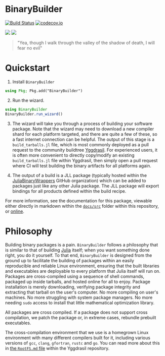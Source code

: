 # BinaryBuilder

[![Build Status](https://dev.azure.com/JuliaPackaging/BinaryBuilder.jl/_apis/build/status/JuliaPackaging.BinaryBuilder.jl?branchName=master)](https://dev.azure.com/JuliaPackaging/BinaryBuilder.jl/_build/latest?definitionId=2&branchName=master) [![codecov.io](http://codecov.io/github/JuliaPackaging/BinaryBuilder.jl/coverage.svg?branch=master)](http://codecov.io/github/JuliaPackaging/BinaryBuilder.jl?branch=master) 

[![](https://img.shields.io/badge/docs-stable-blue.svg)](https://juliapackaging.github.io/BinaryBuilder.jl/stable)
[![](https://img.shields.io/badge/docs-latest-blue.svg)](https://juliapackaging.github.io/BinaryBuilder.jl/latest)

> "Yea, though I walk through the valley of the shadow of death, I will fear no evil"

# Quickstart

1. Install `BinaryBuilder`
```julia
using Pkg; Pkg.add("BinaryBuilder")
```

2. Run the wizard. 
```julia
using BinaryBuilder
BinaryBuilder.run_wizard()
```

3. The wizard will take you through a process of building your software package. Note that the wizard may need to download a new compiler shard for each platform targeted, and there are quite a few of these, so a fast internet connection can be helpful.  The output of this stage is a `build_tarballs.jl` file, which is most commonly deployed as a pull request to the community buildtree [Yggdrasil](https://github.com/JuliaPackaging/Yggdrasil).  For experienced users, it is often more convenient to directly copy/modify an existing `build_tarballs.jl` file within Yggdrasil, then simply open a pull request where CI will test building the binary artifacts for all platforms again.

4. The output of a build is a JLL package (typically hosted within the [JuliaBinaryWrappers](https://github.com/JuliaBinaryWrappers/) GitHub organization) which can be added to packages just like any other Julia package.  The JLL package will export bindings for all products defined within the build recipe.

For more information, see the documentation for this package, viewable either directly in markdown within the [`docs/src`](docs/src) folder within this repository, or [online](https://juliapackaging.github.io/BinaryBuilder.jl/latest).

# Philosophy

Building binary packages is a pain.  `BinaryBuilder` follows a philosophy that is similar to that of building [Julia](https://julialang.org) itself; when you want something done right, you do it yourself.  To that end, `BinaryBuilder` is designed from the ground up to facilitate the building of packages within an easily reproducible and reliable Linux environment, ensuring that the built libraries and executables are deployable to every platform that Julia itself will run on.  Packages are cross-compiled using a sequence of shell commands, packaged up inside tarballs, and hosted online for all to enjoy.  Package installation is merely downloading, verifying package integrity and extracting that tarball on the user's computer.  No more compiling on user's machines.  No more struggling with system package managers.  No more needing `sudo` access to install that little mathematical optimization library.

All packages are cross compiled. If a package does not support cross compilation, we patch the package or, in extreme cases, rebundle prebuilt executables.

The cross-compilation environment that we use is a homegrown Linux environment with many different compilers built for it, including various versions of `gcc`, `clang`, `gfortran`, `rustc` and `go`.  You can read more about this in [the `RootFS.md` file](https://github.com/JuliaPackaging/Yggdrasil/blob/master/RootFS.md) within the Yggdrasil repository.
